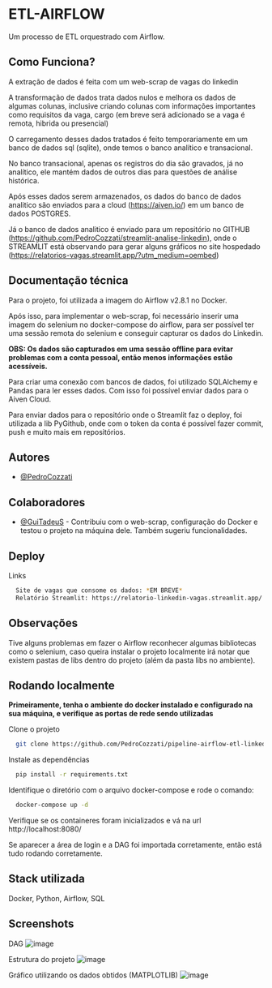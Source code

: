 # ETL-AIRFLOW

Um processo de ETL orquestrado com Airflow.



## Como Funciona?

A extração de dados é feita com um web-scrap de vagas do linkedin

A transformação de dados trata dados nulos e melhora os dados de algumas colunas, inclusive criando colunas com informações importantes como requisitos da vaga, cargo (em breve será adicionado se a vaga é remota, hibrida ou presencial)

O carregamento desses dados tratados é feito temporariamente em um banco de dados sql (sqlite), onde temos o banco analítico e transacional.

No banco transacional, apenas os registros do dia são gravados, já no analítico, ele mantém dados de outros dias para questões de análise histórica.

Após esses dados serem armazenados, os dados do banco de dados analitico são enviados para a cloud (https://aiven.io/) em um banco de dados POSTGRES. 

Já o banco de dados analitico é enviado para um repositório no GITHUB (https://github.com/PedroCozzati/streamlit-analise-linkedin), onde o STREAMLIT está observando para gerar alguns gráficos no site hospedado (https://relatorios-vagas.streamlit.app/?utm_medium=oembed)
## Documentação técnica

Para o projeto, foi utilizada a imagem do Airflow v2.8.1 no Docker.

Após isso, para implementar o web-scrap, foi necessário inserir uma imagem do selenium no docker-compose do airflow, para ser possível ter uma sessão remota do selenium e conseguir capturar os dados do Linkedin.

**OBS: Os dados são capturados em uma sessão offline para evitar problemas com a conta pessoal, então menos informações estão acessíveis.**

Para criar uma conexão com bancos de dados, foi utilizado SQLAlchemy e Pandas para ler esses dados. Com isso foi possível enviar dados para o Aiven Cloud. 

Para enviar dados para o repositório onde o Streamlit faz o deploy, foi utilizada a lib PyGithub, onde com o token da conta é possível fazer commit, push e muito mais em repositórios.



## Autores

- [@PedroCozzati](https://www.github.com/PedroCozzati)

## Colaboradores

- [@GuiTadeuS](https://github.com/GuiTadeuS) - Contribuiu com o web-scrap, configuração do Docker e testou o projeto na máquina dele. Também sugeriu funcionalidades.


## Deploy

Links 

```bash
  Site de vagas que consome os dados: *EM BREVE*
  Relatório Streamlit: https://relatorio-linkedin-vagas.streamlit.app/
```


## Observações

Tive alguns problemas em fazer o Airflow reconhecer algumas bibliotecas como o selenium, caso queira instalar o projeto localmente irá notar que existem pastas de libs dentro do projeto (além da pasta libs no ambiente). 
## Rodando localmente
**Primeiramente, tenha o ambiente do docker instalado e configurado na sua máquina, e verifique as portas de rede sendo utilizadas**

Clone o projeto

```bash
  git clone https://github.com/PedroCozzati/pipeline-airflow-etl-linkedin
```

Instale as dependências

```bash
  pip install -r requirements.txt
```

Identifique o diretório com o arquivo docker-compose e rode o comando:

```bash
  docker-compose up -d
```

Verifique se os containeres foram inicializados e vá na url http://localhost:8080/

Se aparecer a área de login e a DAG foi importada corretamente, então está tudo rodando corretamente.

## Stack utilizada

Docker, Python, Airflow, SQL


## Screenshots


DAG
![image](https://github.com/PedroCozzati/pipeline-airflow-etl-linkedin/assets/80106385/60e6c975-23dc-44a0-a05a-132cd6d6fca7)

Estrutura do projeto
![image](https://github.com/PedroCozzati/pipeline-airflow-etl-linkedin/assets/80106385/d476f47a-f4ef-47c5-97d9-473055690f75)

Gráfico utilizando os dados obtidos (MATPLOTLIB)
![image](https://github.com/PedroCozzati/pipeline-airflow-etl-linkedin/assets/80106385/bea71478-86a4-43de-929b-45a4f936ff47)
